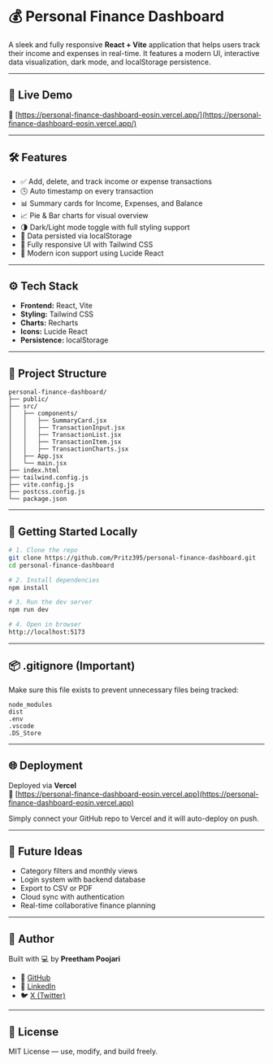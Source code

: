 # 💰 Personal Finance Dashboard

A sleek and fully responsive **React + Vite** application that helps users track their income and expenses in real-time. It features a modern UI, interactive data visualization, dark mode, and localStorage persistence.

---

## 🚀 Live Demo

🔗 [https://personal-finance-dashboard-eosin.vercel.app/](https://personal-finance-dashboard-eosin.vercel.app/)

---

## 🛠️ Features

- ✅ Add, delete, and track income or expense transactions  
- 🕓 Auto timestamp on every transaction  
- 📊 Summary cards for Income, Expenses, and Balance  
- 📈 Pie & Bar charts for visual overview  
- 🌗 Dark/Light mode toggle with full styling support  
- 💾 Data persisted via localStorage  
- 📱 Fully responsive UI with Tailwind CSS  
- 🎨 Modern icon support using Lucide React

---

## ⚙️ Tech Stack

- **Frontend:** React, Vite  
- **Styling:** Tailwind CSS  
- **Charts:** Recharts  
- **Icons:** Lucide React  
- **Persistence:** localStorage  

---

## 📁 Project Structure

```
personal-finance-dashboard/
├── public/
├── src/
│   ├── components/
│   │   ├── SummaryCard.jsx
│   │   ├── TransactionInput.jsx
│   │   ├── TransactionList.jsx
│   │   ├── TransactionItem.jsx
│   │   ├── TransactionCharts.jsx
│   ├── App.jsx
│   └── main.jsx
├── index.html
├── tailwind.config.js
├── vite.config.js
├── postcss.config.js
└── package.json
```

---

## 🧪 Getting Started Locally

```bash
# 1. Clone the repo
git clone https://github.com/Pritz395/personal-finance-dashboard.git
cd personal-finance-dashboard

# 2. Install dependencies
npm install

# 3. Run the dev server
npm run dev

# 4. Open in browser
http://localhost:5173
```

---

## 📦 .gitignore (Important)

Make sure this file exists to prevent unnecessary files being tracked:

```
node_modules
dist
.env
.vscode
.DS_Store
```

---

## 🌐 Deployment

Deployed via **Vercel**  
🔗 [https://personal-finance-dashboard-eosin.vercel.app](https://personal-finance-dashboard-eosin.vercel.app)

Simply connect your GitHub repo to Vercel and it will auto-deploy on push.

---

## 🧠 Future Ideas

- Category filters and monthly views  
- Login system with backend database  
- Export to CSV or PDF  
- Cloud sync with authentication  
- Real-time collaborative finance planning  

---

## 🙌 Author

Built with 💻 by **Preetham Poojari**

- 🔗 [GitHub](https://github.com/Pritz395)  
- 💼 [LinkedIn](https://www.linkedin.com/in/preetham-poojari-935702280/)  
- 🐦 [X (Twitter)](https://x.com/pr33th4m_)

---

## 📃 License

MIT License — use, modify, and build freely.


